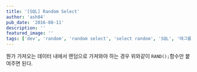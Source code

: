 ```yaml
---
title: '[SQL] Random Select'
author: 'ash84'
pub_date: '2016-08-11'
description: ''
featured_image: ''
tags: ['dev', 'random', 'random select', 'select random', 'SQL', '태그를 입력해 주세요.']
---
```



<script src="https://gist.github.com/AhnSeongHyun/2f2104d563fedca1aa8a.js"></script>

뭔가 가져오는 데이터 내에서 랜덤으로 가져와야 하는 경우 위와같이  `RAND();`함수만 붙여주면 된다.




